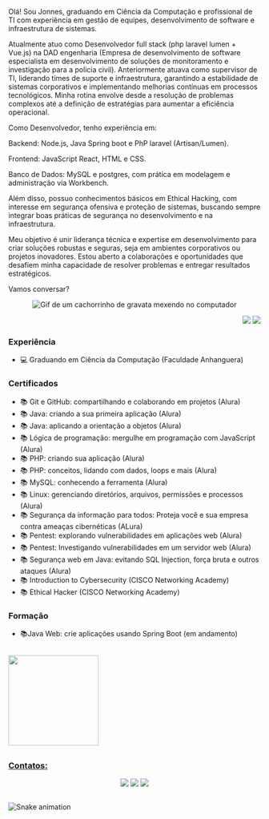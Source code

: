 

Olá! Sou Jonnes, graduando em Ciência da Computação e profissional de TI com experiência em gestão de equipes, desenvolvimento de software e infraestrutura de sistemas.

Atualmente atuo como Desenvolvedor full stack (php laravel lumen + Vue.js) na DAD engenharia (Empresa de desenvolvimento de software especialista em desenvolvimento de soluções de monitoramento e investigação para a policia civil). Anteriormente atuava como supervisor de TI, liderando times de suporte e infraestrutura, garantindo a estabilidade de sistemas corporativos e implementando melhorias contínuas em processos tecnológicos. Minha rotina envolve desde a resolução de problemas complexos até a definição de estratégias para aumentar a eficiência operacional.

Como Desenvolvedor, tenho experiência em:

Backend: Node.js, Java Spring boot e PhP laravel (Artisan/Lumen).

Frontend: JavaScript React, HTML e CSS.

Banco de Dados: MySQL e postgres, com prática em modelagem e administração via Workbench.

Além disso, possuo conhecimentos básicos em Ethical Hacking, com interesse em segurança ofensiva e proteção de sistemas, buscando sempre integrar boas práticas de segurança no desenvolvimento e na infraestrutura.

Meu objetivo é unir liderança técnica e expertise em desenvolvimento para criar soluções robustas e seguras, seja em ambientes corporativos ou projetos inovadores. Estou aberto a colaborações e oportunidades que desafiem minha capacidade de resolver problemas e entregar resultados estratégicos.

Vamos conversar?

  
<div align="center"> 
  <img src="https://i.giphy.com/media/v1.Y2lkPTc5MGI3NjExYzlhaTkwODhua2V0YmE3azlidGs0MTFpOXIzZzkzMnd4MzVhdmdjZyZlcD12MV9pbnRlcm5hbF9naWZfYnlfaWQmY3Q9Zw/HscDLzkO8EOTmgkhQP/giphy.gif" alt="Gif de um cachorrinho de gravata mexendo no computador">
</div>

</td></tr>
</table>
</p>

<p align="right">
<img src="https://views.whatilearened.today/views/github/jonnes-santos/views.svg"> <a href="https://github.com/jonnes-santos/"><img src="https://img.shields.io/github/followers/jonnes-santos?color=%234CC61E&label=GitHub%20Followers%20%3A"/></a>
</p>

### Experiência 
- 💻 Graduando em Ciência da Computação (Faculdade Anhanguera)
  
### Certificados
- 📚 Git e GitHub: compartilhando e colaborando em projetos (Alura)
- 📚 Java: criando a sua primeira aplicação (Alura)
- 📚 Java: aplicando a orientação a objetos (Alura)
- 📚 Lógica de programação: mergulhe em programação com JavaScript (Alura)
- 📚 PHP: criando sua aplicação (Alura)
- 📚 PHP: conceitos, lidando com dados, loops e mais (Alura)
- 📚 MySQL: conhecendo a ferramenta (Alura)
- 📚 Linux: gerenciando diretórios, arquivos, permissões e processos (Alura)
- 📚 Segurança da informação para todos: Proteja você e sua empresa contra ameaças cibernéticas (ALura)
- 📚 Pentest: explorando vulnerabilidades em aplicações web (Alura)
- 📚 Pentest: Investigando vulnerabilidades em um servidor web (Alura)
- 📚 Segurança web em Java: evitando SQL Injection, força bruta e outros ataques (Alura)
- 📚 Introduction to Cybersecurity (CISCO Networking Academy)
- 📚 Ethical Hacker (CISCO Networking Academy)
  
### Formação
- 📚Java Web: crie aplicações usando Spring Boot (em andamento)













##
<div>
  <a href="https://github.com/jonnes-santos">
  <img height="180em" src="https://github-readme-stats.vercel.app/api/top-langs/?username=jonnes-santos&layout=compact&langs_count=7&theme=dracula"/>
  
</div>

##
### Contatos:
<div align="center"> 
  <a href="https://www.instagram.com/john01santoz/" target="_blank"><img src="https://img.shields.io/badge/-Instagram-%23E4405F?style=for-the-badge&logo=instagram&logoColor=white" target="_blank"></a> 
  <a href = "mailto:jonnes.santos1@outlook.com.br"><img src="https://img.shields.io/badge/-Gmail-%23333?style=for-the-badge&logo=gmail&logoColor=white" target="_blank"></a>
  <a href="https://www.linkedin.com/in/jonnes-santos" target="_blank"><img src="https://img.shields.io/badge/-LinkedIn-%230077B5?style=for-the-badge&logo=linkedin&logoColor=white" target="_blank"></a> 
</div>

##
  ![Snake animation](https://github.com/camilafernanda/camilafernanda/blob/output/github-contribution-grid-snake.svg)
  


